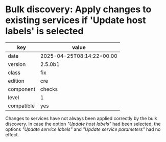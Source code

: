 [//]: # (werk v2)
# Bulk discovery: Apply changes to existing services if 'Update host labels' is selected

key        | value
---------- | ---
date       | 2025-04-25T08:14:22+00:00
version    | 2.5.0b1
class      | fix
edition    | cre
component  | checks
level      | 1
compatible | yes

Changes to services have not always been applied correctly by the bulk discovery.
In case the option _"Update host labels"_ had been selected, the options _"Update service labels"_ and _"Update service parameters"_ had no effect.
